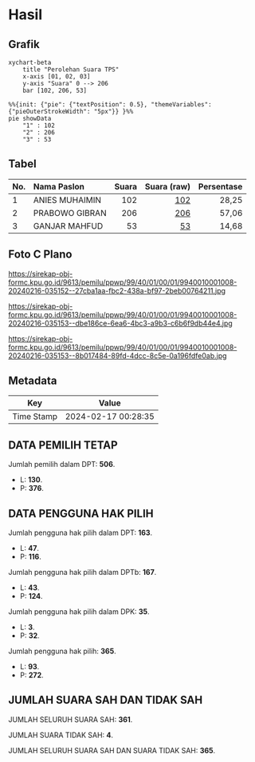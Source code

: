 # Hasil

## Grafik

```mermaid
xychart-beta
    title "Perolehan Suara TPS"
    x-axis [01, 02, 03]
    y-axis "Suara" 0 --> 206
    bar [102, 206, 53]
```

```mermaid
%%{init: {"pie": {"textPosition": 0.5}, "themeVariables": {"pieOuterStrokeWidth": "5px"}} }%%
pie showData
    "1" : 102
    "2" : 206
    "3" : 53
```

## Tabel

| No. | Nama Paslon    | Suara | Suara (raw) | Persentase |
|:--- |:-------------- | -----:| -----------:| ----------:|
| 1   | ANIES MUHAIMIN | 102   | [102][p-1]  | 28,25      |
| 2   | PRABOWO GIBRAN | 206   | [206][p-2]  | 57,06      |
| 3   | GANJAR MAHFUD  | 53    | [53][p-3]   | 14,68      |


[p-1]: https://github.com/gigit-pemilu/pemilu-2024-99-luar-negeri/blob/main/pilpres/hitung-suara/sub/99-luar-negeri/sub/40-dubai-uni-emirat-arab/sub/01-dubai-uni-emirat-arab/sub/0001-dubai-uni-emirat-arab/sub/008-tps/sub/paslon-1.txt
[p-2]: https://github.com/gigit-pemilu/pemilu-2024-99-luar-negeri/blob/main/pilpres/hitung-suara/sub/99-luar-negeri/sub/40-dubai-uni-emirat-arab/sub/01-dubai-uni-emirat-arab/sub/0001-dubai-uni-emirat-arab/sub/008-tps/sub/paslon-2.txt
[p-3]: https://github.com/gigit-pemilu/pemilu-2024-99-luar-negeri/blob/main/pilpres/hitung-suara/sub/99-luar-negeri/sub/40-dubai-uni-emirat-arab/sub/01-dubai-uni-emirat-arab/sub/0001-dubai-uni-emirat-arab/sub/008-tps/sub/paslon-3.txt

## Foto C Plano

https://sirekap-obj-formc.kpu.go.id/9613/pemilu/ppwp/99/40/01/00/01/9940010001008-20240216-035152--27cba1aa-fbc2-438a-bf97-2beb00764211.jpg

https://sirekap-obj-formc.kpu.go.id/9613/pemilu/ppwp/99/40/01/00/01/9940010001008-20240216-035153--dbe186ce-6ea6-4bc3-a9b3-c6b6f9db44e4.jpg

https://sirekap-obj-formc.kpu.go.id/9613/pemilu/ppwp/99/40/01/00/01/9940010001008-20240216-035153--8b017484-89fd-4dcc-8c5e-0a196fdfe0ab.jpg


## Metadata

| Key        | Value               |
| ---------- | ------------------- |
| Time Stamp | 2024-02-17 00:28:35 |


## DATA PEMILIH TETAP

Jumlah pemilih dalam DPT: **506**.
 * L: **130**.
 * P: **376**.

## DATA PENGGUNA HAK PILIH

Jumlah pengguna hak pilih dalam DPT: **163**.
 * L: **47**.
 * P: **116**.

Jumlah pengguna hak pilih dalam DPTb: **167**.
 * L: **43**.
 * P: **124**.

Jumlah pengguna hak pilih dalam DPK: **35**.
 * L: **3**.
 * P: **32**.

Jumlah pengguna hak pilih: **365**.
 * L: **93**.
 * P: **272**.

## JUMLAH SUARA SAH DAN TIDAK SAH

JUMLAH SELURUH SUARA SAH: **361**.

JUMLAH SUARA TIDAK SAH: **4**.

JUMLAH SELURUH SUARA SAH DAN SUARA TIDAK SAH: **365**.


